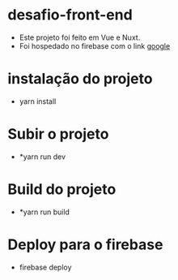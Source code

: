 # desafio-front-end

* Este projeto foi feito em Vue e Nuxt. 
* Foi hospedado no firebase com o link [google](https://desafio-front-end-989ff.firebaseapp.com/)

# instalação do projeto

* yarn install

# Subir o projeto 

* *yarn run dev

# Build do projeto

* *yarn run build

# Deploy para o firebase

* firebase deploy